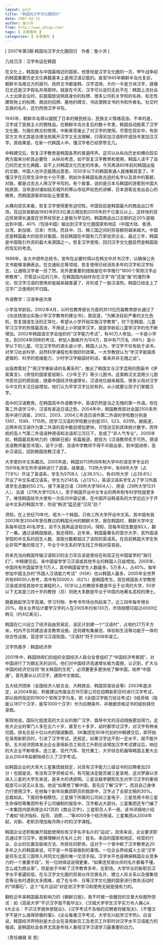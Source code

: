 ```yaml
---
layout: post
title: "韩国向汉字文化圈回归"
date: 2007-02-15
author: 詹小洪
from: http://www.yhcqw.com/
tags: [ 炎黄春秋 ]
categories: [ 炎黄春秋 ]
---
```



[ 2007年第2期 韩国向汉字文化圈回归　作者：詹小洪 ]

几经沉浮：汉字命运在韩国


在文化上，韩国是与中国最相近的国家。他曾经是汉字文化圈的一员，甲午战争前的韩国重要历史文化典籍基本上是用汉语记载的。直至1945年朝鲜半岛光复前，朝鲜半岛南北方的报刊、政府文书都是韩、汉字混用，大约一半是方块汉字，就像日文还是汉字假名并用那样。就是在今天，汉字可以说仍无处不在：韩国上流社会人士出席会议时，前面摆放说明其身份的标牌、很多公司机关学校的名称、标志性建筑物上的标牌、商店的招牌、墓地的碑文、书店里韩文书的书和作者名、社交时互换的名片，还仍然用汉字书写。


1945年，朝鲜半岛得以摆脱了日本的殖民统治，民族主义情绪高涨。不幸的是，汉字成了民族主义的牺牲品。在朝鲜半岛光复后的数十年里，韩国自动脱离了汉字文化圈，为强化韩文的使用，中断甚至废止了对汉字的使用。尽管在现实中，有些官方文书尤其是法律法规离开汉字又无法理解，只得另加汉语附件或括号里加注汉字。其结果是，在新一代韩国人中，懂汉字者已经寥寥无几。


中韩建交后，恢复汉字教育是韩国各界的普遍呼声。这可以从纵向历史和横向现实两方面来分析其必要性：从纵向考虑，如不恢复汉字教育和使用，韩国人读不了自己的历史文化典籍，谈不上对韩国文化历史的传承。今天再读60年前的韩国出版的文献，中国人也许还能猜出意思，可50岁以下的韩国普通人就难解其意了。不懂汉字在日常生活中也十分不便，例如许多韩国名胜古迹的名字以及其中的匾额、对联，都是过去古人用汉字书写的。有个故事，说的是日本与韩国的游客到中国大陆旅游，当导游对诸如姑苏城外的寒山寺绘声绘色的讲解，日本游客会发出会心的微笑，而韩国游客却如坠云里雾里。


从横向现实来看，恢复汉字使用更有迫切性。中国目前是韩国最大的商品出口市场，双边贸易额由1992年的53亿美元增加到2005年的千亿美元以上，这样快的双边贸易增长速度在世界经贸史上是极为罕见的。韩国商品出口总额的近20%是输出到中国，40%（包括中国）输出到汉字文化圈国家和地区（中国大陆、香港、台湾、新加坡、日本）市场。而且中、日、韩三国之间的贸易额将越来越大。中国还是韩国最大的投资对象国，目前韩国在中国有几万家投资企业，最近三年，韩国是中国吸引外资的最大来源国之一。恢复汉字使用，回归汉字文化圈显然是韩国政府现实的考虑。


1999年，金大中颁布总统令，宣布在必要时得以在韩文中并书汉字，以确保公务文书能够准确表达。在交通标志等领域，恢复使用已经消失多年的汉字和汉字标志，让通晓汉字者一目了然。另外更重要的措施是在中学推行“1800个常用汉字必修教育”。尽管这以后的几年，在韩国国内始终存在汉字“存”还是“废”的激烈争论，但汉字汉语的使用却是越来越普遍了，并形成了一股汉语热。韩国已经走上了汉字广泛使用的不归路。

外语教学：汉语争座次席


小学及学龄前。2002年4月，以时任教育部长为首的共13位历届教育部长通过了《向总统提出实施小学汉字教育的建议书》，敦促道，“为解决目前严重的文化危机，恢复国语生活的正常化，希望从小学开始实施汉字教育”。时下在韩国，儿童学习汉字的热情最高涨，不用说上小学就学汉字，就是学龄前儿童学汉字的也不断增加。2002年韩国语文学会组织的“汉字能力考试”，有40万人参加，一半是小学生。到2004年同样的考试，参加人数飙升为104万，其中有71万名（68%）是小学以下的儿童。可见汉字热的源头是小学。韩国人认为，学汉字不仅有助于读书，对学习社会科学、自然科学课程也有很好的效果。一大学教授认为“学汉字能锻炼逻辑的、科学的思维能力，少时学汉字脑袋好的话，看来并非无稽之谈”。


出版商策划了“用汉字重新读的名著系列”，推出了韩国文与汉字混用的图画书《伊索寓言》、《奇怪的国家爱丽斯》、《少年王子》等少儿图书。这类韩汉文混用少儿图书受欢迎的原因是，随着中国经济快速增长，汉语地位越来越高，很多父母对汉字与中文的关注日益增加，他们认为早学汉字比较有利，从小就要让孩子们掌握汉字。


高中的汉语教育。在韩国高中外语教学中，英语仍然是当之无愧的第一外语。但在第二外语学习中，汉语有紧追日语之势。2004年中，韩国教育部对全国3100多所高中进行调查，2002、2003、2004三年选日语作第二外语的学校数分别是1397、1599、1715所。而学习汉语的学校数分别是351、523、631所。据报道，近两年将汉语作为第二外语的高中数目增加更快，可惜没见到具体统计数字。而传统的高人气第二外语语种德语和法语却江河日下，变成了“非人气专业”。2005年初，韩国最具影响力的《朝鲜日报》有篇报道，题目为《汉语教师炙手可热，德语法语教师备受冷落》，说不少德、法语中学教师不得不半路出家，到中国进修，恶补汉语后，回到韩国改教汉语了。


大学里的中文系概况。2005年底，韩国对113所四年制大学中的语言学专业的15619名学生所学语种进行了调查。结果是，113所大学中，有88所大学（占77.8%）开设了英语系，学生为5708人（占36.5%）。有45所大学（占39.8%）开设了中文系或汉语系，学生为2145名（占13%）。英语汉语系学生占了学习外国语学生总数的50.2%。接下来是日语（39所大学1804人）、德语（29所大学1231人）、法语（27所大学1129人）。至于韩国开设中文专业的两年制专科学院就更多了。难怪韩国驻华大使有一次反问中国记者，在中国开设韩语系的大学远远少于开设中文系的韩国大学，你说“韩流”猛还是“汉风”劲？


须知，在上世纪70年代，偌大一个韩国，只有三所大学开设中文系。其中就有我2003年至2004年曾任教过的韩国光州的朝鲜大学。我在韩国时，朝鲜大学中文系每年招生40名学生，前不久我再返该校访问，得知，现每年招生数是80人，翻了一番。通过读韩国报纸，我还得知，近年来，韩国最著名的首尔大学，其外国语学院的中文系的招生人数、录取分数都超过了该院的英语系。在目前韩国大学生失业非常严重的情况下，毕业于中文系的学生找工作相对容易些。


将来充当向韩国传输汉语知识的主力军应该是曾经在和现正在中国留学的“海归们”。中韩建交后，来中国留学学习汉语或其他专业的韩国人日益增加。2005年，中国共有外国留学生11万人，其中韩国留学生人数最多，5万多人，占40%。每年参加中国主办的“外国人汉语能力考试”（HSK）也以韩国人最多，2005年全世界共有88000人参考，其中有55000人（62%）是韩国考生。现在韩国各大学教授汉语或讲授其他中文课程的人，50岁以上的教授多数是毕业于台湾的大学，50岁以下尤其是三四十岁的教授（员）则绝大多数是毕业于中国内地著名高校的博士。


随着掀起学汉字高潮，学习刊物、参考书市场也热起来了。近三四年每年增长20%。相关业界估计要学汉字的人在2005年约有130万，市场规模可超过4000亿韩元（约4亿美元）。


韩国在仁川设立了经济自由贸易区，该区计划建一个“汉语村”，占地约27万平方米。村内不仅将建造语言教育设施，还将建有集展览、体验和生活等功能于一体的综合性设施，营造学习汉语氛围。“汉语村”将于2008年竣工。

汉字热推手：韩国经济界


2001年中，韩国财阀们的组织全国经济人联合会曾组织了“中国经济考察团”，对中国进行了为期五天的访问。他们对中国经济高速增长极为震撼，认识到，扩大与中国的经济交往将“攸关韩国的生死”，必须要更多更快地了解中国，培养“中国通”。首先要从认识汉字，通晓中文做起。


五大经济团体（全国经济人联合会、大韩商会、韩国贸易协会等）2003年底决定，从2004年起，积极建议所属会员19万家公司在招聘新职员时进行汉字考试，即以政府指定的1800个常用汉字为准，把《全国汉字能力验证考试》3级资格（指能认1817个汉字，能写1000个汉字）作为应聘条件，并根据资格证书的级别择优录取。


客观地说，国际化程度高的大企业的推广汉字、倡导中文的活动措施更加得力。这些大企业的掌门人多在五六十岁，甚至七十多岁，幼时都学过汉字，对汉字有种亲切感。排名在前十位以内的锦湖集团、SK集团在90年代初的中韩建交后，即开始在录用新职员时，引进了汉字考试。还规定，如果汉字达不到一定水平，就不能升职。五大经济团体发出企业录用新员工和员工升职应该增加汉字考试建议后，响应的大企业不断增多。连三星、现代汽车、现代重工、大宇综合机器等韩国主要大企业从2004年起都陆续引入了汉字考试。


如韩国企业的大哥大三星集团就规定，对具有汉字能力三级证书的应聘者加20分！也就是说，有没有汉字资格证书，有可能决定能否被三星录用，这对梦寐以求进入三星的大学生来说，是多大的诱惑啊。三星总裁李健熙先生对学习汉字的重视程度可以说无以复加。他说“如果想了解中国，首先应了解‘汉字’”。而且自己身体力行使用汉字。在他每个新年向集团职员的致辞中，汉字占了全部文稿的30%。总裁如此，下面则争相模仿。三星旗下所属的公司如三星电子、三星信用卡和三星生命保险等集团所有子公司编制的报告中，汉字都占大部分。三星集团还专门编了一本集团内部用厚达421页的《商业汉字》，三星职员人手一册。该书详细地介绍了诸如“经济指标、投资、消费……”等4000多个经济用语。三星集团从2004年起，对新、老职员增加每月两小时的汉字课程。


韩国企业还积极展开鼓励使用标有汉字名字名片的“运动”。具体来说，企业要求职员通过学习汉字，能够理解对方名片上的：姓名、来自的国家和地区、经营的行业、企业的位置及联络方法、所担任的职务。这对于一个曾中断了汉字教育达20多年之久的韩国来说，可不是一件容易做到的事情。一位企业界权威人士说“汉字是将东北亚三国带入共同文化圈的唯一交流手段。汉字水平也是确保韩国企业竞争力的一个重要手段”。另一位财阀话说得更重，“如果连贸易伙伴的名片都看不懂，怎么成为商业家”。但是由于中断了汉字教育多年，在职场，大学毕业的新职员汉字水平普遍较低，在与汉字文化圈的贸易伙伴交换名片、建立人际关系以及搜集信息等业务时遇到太多困难，成了在与中、日等汉字文化圈的国家进行商务活动时的“绊脚石”。这个“名片运动”对促进汉字学习和使用无疑是强有力的。


翻检近年来韩国最具影响力的《朝鲜日报》，我不时被一些醒目的文章大标题所惊诧：如《高丽大学“不识汉字就不能毕业》、《汉城大学学生汉字实力令人痛心》、《大企业：不识汉字就休想就业》、《汉字考试不及格的应聘者将被淘汰》、《不懂汉字不是什么值得骄傲的事》、《企业看重汉字考试，大学生兴起学汉字热》。应该说，韩国经济界特别是大企业在录用新员工及老员工升职时对汉字水平汉语能力的强调，是韩国社会各界尤其是年轻人重视汉字汉语学习最重要的动力。

（责任编辑 吴 思）


